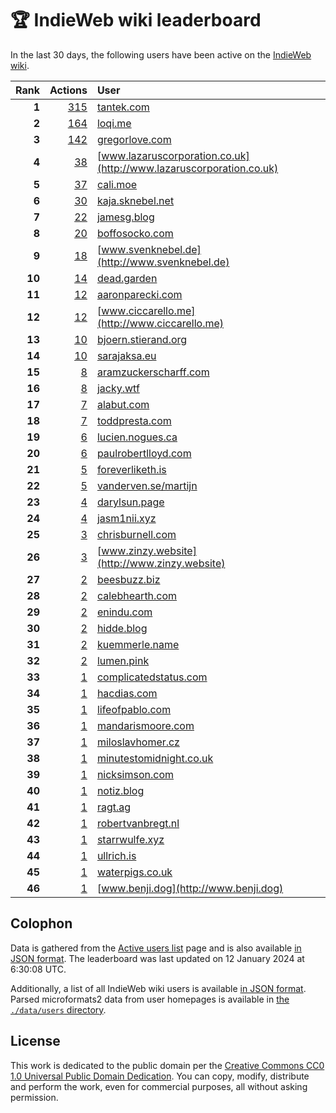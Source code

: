 # 🏆 IndieWeb wiki leaderboard

In the last 30 days, the following users have been active on the [IndieWeb wiki](https://indieweb.org).

| Rank | Actions | User |
|-----:|--------:|:-----|
| **1** | [315](https://indieweb.org/Special:Contributions/Tantek.com) | [tantek.com](http://tantek.com) |
| **2** | [164](https://indieweb.org/Special:Contributions/Loqi.me) | [loqi.me](http://loqi.me) |
| **3** | [142](https://indieweb.org/Special:Contributions/Gregorlove.com) | [gregorlove.com](http://gregorlove.com) |
| **4** | [38](https://indieweb.org/Special:Contributions/Www.lazaruscorporation.co.uk) | [www.lazaruscorporation.co.uk](http://www.lazaruscorporation.co.uk) |
| **5** | [37](https://indieweb.org/Special:Contributions/Cali.moe) | [cali.moe](http://cali.moe) |
| **6** | [30](https://indieweb.org/Special:Contributions/Kaja.sknebel.net) | [kaja.sknebel.net](http://kaja.sknebel.net) |
| **7** | [22](https://indieweb.org/Special:Contributions/Jamesg.blog) | [jamesg.blog](http://jamesg.blog) |
| **8** | [20](https://indieweb.org/Special:Contributions/Boffosocko.com) | [boffosocko.com](http://boffosocko.com) |
| **9** | [18](https://indieweb.org/Special:Contributions/Www.svenknebel.de) | [www.svenknebel.de](http://www.svenknebel.de) |
| **10** | [14](https://indieweb.org/Special:Contributions/Dead.garden) | [dead.garden](http://dead.garden) |
| **11** | [12](https://indieweb.org/Special:Contributions/Aaronparecki.com) | [aaronparecki.com](http://aaronparecki.com) |
| **12** | [12](https://indieweb.org/Special:Contributions/Www.ciccarello.me) | [www.ciccarello.me](http://www.ciccarello.me) |
| **13** | [10](https://indieweb.org/Special:Contributions/Bjoern.stierand.org) | [bjoern.stierand.org](http://bjoern.stierand.org) |
| **14** | [10](https://indieweb.org/Special:Contributions/Sarajaksa.eu) | [sarajaksa.eu](http://sarajaksa.eu) |
| **15** | [8](https://indieweb.org/Special:Contributions/Aramzuckerscharff.com) | [aramzuckerscharff.com](http://aramzuckerscharff.com) |
| **16** | [8](https://indieweb.org/Special:Contributions/Jacky.wtf) | [jacky.wtf](http://jacky.wtf) |
| **17** | [7](https://indieweb.org/Special:Contributions/Alabut.com) | [alabut.com](http://alabut.com) |
| **18** | [7](https://indieweb.org/Special:Contributions/Toddpresta.com) | [toddpresta.com](http://toddpresta.com) |
| **19** | [6](https://indieweb.org/Special:Contributions/Lucien.nogues.ca) | [lucien.nogues.ca](http://lucien.nogues.ca) |
| **20** | [6](https://indieweb.org/Special:Contributions/Paulrobertlloyd.com) | [paulrobertlloyd.com](http://paulrobertlloyd.com) |
| **21** | [5](https://indieweb.org/Special:Contributions/Foreverliketh.is) | [foreverliketh.is](http://foreverliketh.is) |
| **22** | [5](https://indieweb.org/Special:Contributions/Vanderven.se_martijn) | [vanderven.se/martijn](http://vanderven.se/martijn) |
| **23** | [4](https://indieweb.org/Special:Contributions/Darylsun.page) | [darylsun.page](http://darylsun.page) |
| **24** | [4](https://indieweb.org/Special:Contributions/Jasm1nii.xyz) | [jasm1nii.xyz](http://jasm1nii.xyz) |
| **25** | [3](https://indieweb.org/Special:Contributions/Chrisburnell.com) | [chrisburnell.com](http://chrisburnell.com) |
| **26** | [3](https://indieweb.org/Special:Contributions/Www.zinzy.website) | [www.zinzy.website](http://www.zinzy.website) |
| **27** | [2](https://indieweb.org/Special:Contributions/Beesbuzz.biz) | [beesbuzz.biz](http://beesbuzz.biz) |
| **28** | [2](https://indieweb.org/Special:Contributions/Calebhearth.com) | [calebhearth.com](http://calebhearth.com) |
| **29** | [2](https://indieweb.org/Special:Contributions/Enindu.com) | [enindu.com](http://enindu.com) |
| **30** | [2](https://indieweb.org/Special:Contributions/Hidde.blog) | [hidde.blog](http://hidde.blog) |
| **31** | [2](https://indieweb.org/Special:Contributions/Kuemmerle.name) | [kuemmerle.name](http://kuemmerle.name) |
| **32** | [2](https://indieweb.org/Special:Contributions/Lumen.pink) | [lumen.pink](http://lumen.pink) |
| **33** | [1](https://indieweb.org/Special:Contributions/Complicatedstatus.com) | [complicatedstatus.com](http://complicatedstatus.com) |
| **34** | [1](https://indieweb.org/Special:Contributions/Hacdias.com) | [hacdias.com](http://hacdias.com) |
| **35** | [1](https://indieweb.org/Special:Contributions/Lifeofpablo.com) | [lifeofpablo.com](http://lifeofpablo.com) |
| **36** | [1](https://indieweb.org/Special:Contributions/Mandarismoore.com) | [mandarismoore.com](http://mandarismoore.com) |
| **37** | [1](https://indieweb.org/Special:Contributions/Miloslavhomer.cz) | [miloslavhomer.cz](http://miloslavhomer.cz) |
| **38** | [1](https://indieweb.org/Special:Contributions/Minutestomidnight.co.uk) | [minutestomidnight.co.uk](http://minutestomidnight.co.uk) |
| **39** | [1](https://indieweb.org/Special:Contributions/Nicksimson.com) | [nicksimson.com](http://nicksimson.com) |
| **40** | [1](https://indieweb.org/Special:Contributions/Notiz.blog) | [notiz.blog](http://notiz.blog) |
| **41** | [1](https://indieweb.org/Special:Contributions/Ragt.ag) | [ragt.ag](http://ragt.ag) |
| **42** | [1](https://indieweb.org/Special:Contributions/Robertvanbregt.nl) | [robertvanbregt.nl](http://robertvanbregt.nl) |
| **43** | [1](https://indieweb.org/Special:Contributions/Starrwulfe.xyz) | [starrwulfe.xyz](http://starrwulfe.xyz) |
| **44** | [1](https://indieweb.org/Special:Contributions/Ullrich.is) | [ullrich.is](http://ullrich.is) |
| **45** | [1](https://indieweb.org/Special:Contributions/Waterpigs.co.uk) | [waterpigs.co.uk](http://waterpigs.co.uk) |
| **46** | [1](https://indieweb.org/Special:Contributions/Www.benji.dog) | [www.benji.dog](http://www.benji.dog) |


## Colophon

Data is gathered from the [Active users list](https://indieweb.org/Special:ActiveUsers) page and is also available [in JSON format](https://github.com/jgarber623/indieweb-wiki-leaderboard/blob/main/data/leaderboard.json). The leaderboard was last updated on 12 January 2024 at 6:30:08 UTC.

Additionally, a list of all IndieWeb wiki users is available [in JSON format](https://github.com/jgarber623/indieweb-wiki-leaderboard/blob/main/data/users.json). Parsed microformats2 data from user homepages is available in [the `./data/users` directory](https://github.com/jgarber623/indieweb-wiki-leaderboard/blob/main/data/users).

## License

This work is dedicated to the public domain per the [Creative Commons CC0 1.0 Universal Public Domain Dedication](https://creativecommons.org/publicdomain/zero/1.0/). You can copy, modify, distribute and perform the work, even for commercial purposes, all without asking permission.
